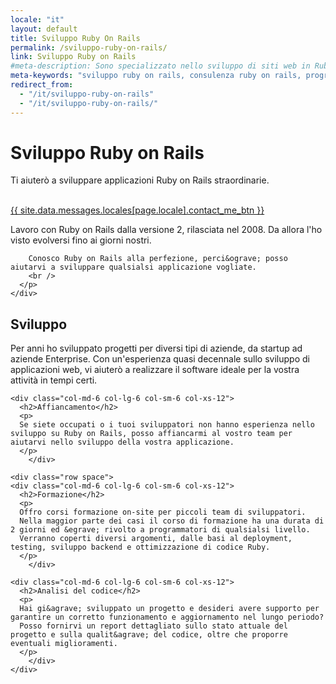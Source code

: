 ```yaml
---
locale: "it"
layout: default
title: Sviluppo Ruby On Rails
permalink: /sviluppo-ruby-on-rails/
link: Sviluppo Ruby on Rails
#meta-description: Sono specializzato nello sviluppo di siti web in Ruby on Rails
meta-keywords: "sviluppo ruby on rails, consulenza ruby on rails, programmatore rails, sviluppo ruby, sviluppatore web, sviluppo web, ruby, ruby on rails, ror, html5, css3, sass, javascript"
redirect_from: 
  - "/it/sviluppo-ruby-on-rails"
  - "/it/sviluppo-ruby-on-rails/"
---
```


<main class="jumbotron super_padding service-page" id="intro">
  <div class="container text-center">
	    <h1 class="margin-top">Sviluppo Ruby on Rails</h1>
	    <p class="lead">
        Ti aiuter&ograve; a sviluppare applicazioni Ruby on Rails straordinarie.
      </p>
      <br />
	    <div class="btn-group">
	    	<a class="btn btn-success btn-lg" href="#contact">{{ site.data.messages.locales[page.locale].contact_me_btn }}</a>
	    </div>
  </div>
</main>

<div class="gray-space service-page">
  <div class="container big-font">
    <div class="padding-20 text-left col-md-8 col-md-offset-2">
      <p>
        Lavoro con Ruby on Rails dalla versione 2, rilasciata nel 2008.
        Da allora l'ho visto evolversi fino ai giorni nostri.
        
        Conosco Ruby on Rails alla perfezione, perci&ograve; posso aiutarvi a sviluppare qualsialsi applicazione vogliate.
        <br />
      </p>
    </div>
  </div>
</div>

<div class="container big-font">
	<div class="row space">
    <div class="col-md-6 col-lg-6 col-sm-6 col-xs-12">
      <h2>Sviluppo</h2>
      <p>
        Per anni ho sviluppato progetti per diversi tipi di aziende, da startup ad aziende Enterprise.
        Con un'esperienza quasi decennale sullo sviluppo di applicazioni web, 
        vi aiuter&ograve; a realizzare il software ideale per la vostra attivit&agrave; in tempi certi.
      </p>
		</div>

    <div class="col-md-6 col-lg-6 col-sm-6 col-xs-12">
      <h2>Affiancamento</h2>
      <p>
      Se siete occupati o i tuoi sviluppatori non hanno esperienza nello sviluppo su Ruby on Rails, posso affiancarmi al vostro team per aiutarvi nello sviluppo della vostra applicazione.
      </p>
		</div>
  </div>

	<div class="row space">
    <div class="col-md-6 col-lg-6 col-sm-6 col-xs-12">
      <h2>Formazione</h2>
      <p>
      Offro corsi formazione on-site per piccoli team di sviluppatori.
      Nella maggior parte dei casi il corso di formazione ha una durata di 2 giorni ed &egrave; rivolto a programmatori di qualsialsi livello.
      Verranno coperti diversi argomenti, dalle basi al deployment, testing, sviluppo backend e ottimizzazione di codice Ruby. 
      </p>
		</div>

    <div class="col-md-6 col-lg-6 col-sm-6 col-xs-12">
      <h2>Analisi del codice</h2>
      <p>
      Hai gi&agrave; sviluppato un progetto e desideri avere supporto per garantire un corretto funzionamento e aggiornamento nel lungo periodo? 
      Posso fornirvi un report dettagliato sullo stato attuale del progetto e sulla qualit&agrave; del codice, oltre che proporre eventuali miglioramenti.
      </p>
		</div>
	</div>
</div>

<br />
